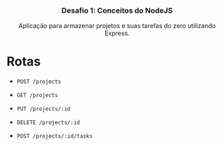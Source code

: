 <h3 align="center">
  Desafio 1: Conceitos do NodeJS
</h3>

<p align="center">
Aplicação para armazenar projetos e suas tarefas do zero utilizando Express.
</p>

# Rotas

- `POST /projects`

- `GET /projects`

- `PUT /projects/:id`

- `DELETE /projects/:id`

- `POST /projects/:id/tasks`
